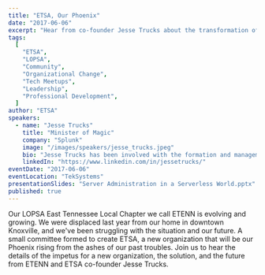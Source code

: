 ```yaml
---
title: "ETSA, Our Phoenix"
date: "2017-06-06"
excerpt: "Hear from co-founder Jesse Trucks about the transformation of ETENN into ETSA—a new beginning born from challenge, change, and community resilience."
tags:
  [
    "ETSA",
    "LOPSA",
    "Community",
    "Organizational Change",
    "Tech Meetups",
    "Leadership",
    "Professional Development",
  ]
author: "ETSA"
speakers:
  - name: "Jesse Trucks"
    title: "Minister of Magic"
    company: "Splunk"
    image: "/images/speakers/jesse_trucks.jpeg"
    bio: "Jesse Trucks has been involved with the formation and management of professional communities for over 13 years. His initiation into professional community involvement began with co-authoring, as part of a committee, the original version of the Code of Ethics currently adopted by The League of Professional System Administrators (LOPSA), USENIX, and LISA. In the following years, he helped manage a local SAGE chapter (the precursor to LISA); was a Founding Member of LOPSA; formed and managed the successful LOPSA Madison Local Chapter; served on the LOPSA Board of Directors from 2007 - 2013; founded and still manages the LOPSA East Tennessee Local Chapter; and is a senior freenode IRC network staff member and the freenode Sponsor Liaison. Over the years, Trucks has seen how professional communities wax and wane through successes and failures, and he advocates that all professionals get involved in their own professional communities to the betterment of everyone involved."
    linkedIn: "https://www.linkedin.com/in/jessetrucks/"
eventDate: "2017-06-06"
eventLocation: "TekSystems"
presentationSlides: "Server Administration in a Serverless World.pptx"
published: true
---
```


Our LOPSA East Tennessee Local Chapter we call ETENN is evolving and growing. We were displaced last year from our home in downtown Knoxville, and we've been struggling with the situation and our future. A small committee formed to create ETSA, a new organization that will be our Phoenix rising from the ashes of our past troubles. Join us to hear the details of the impetus for a new organization, the solution, and the future from ETENN and ETSA co-founder Jesse Trucks.
